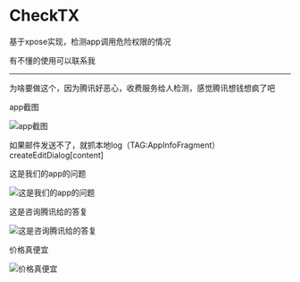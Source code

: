 # CheckTX
基于xpose实现，检测app调用危险权限的情况

有不懂的使用可以联系我

--------------------------------

为啥要做这个，因为腾讯好恶心，收费服务给人检测，感觉腾讯想钱想疯了吧

app截图

![app截图](https://github.com/moz1q1/CheckTX/blob/master/img/WX20210620-220645@2x.png)

如果邮件发送不了，就抓本地log（TAG:AppInfoFragment）
createEditDialog[content]

这是我们的app的问题

![这是我们的app的问题](https://github.com/moz1q1/CheckTX/blob/master/img/WechatIMG18.png)

这是咨询腾讯给的答复

![这是咨询腾讯给的答复](https://github.com/moz1q1/CheckTX/blob/master/img/WX20210620-214641@2x.png)

价格真便宜

![价格真便宜](https://github.com/moz1q1/CheckTX/blob/master/img/WechatIMG44.png)



